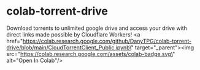 # colab-torrent-drive
Download torrents to unlimited google drive and access your drive with direct links made possible by Cloudflare Workers!
<a href=\"https://colab.research.google.com/github/DanyTPG/colab-torrent-drive/blob/main/CloudTorrentClient_Public.ipynb\" target=\"_parent\"><img src=\"https://colab.research.google.com/assets/colab-badge.svg\" alt=\"Open In Colab\"/></a>
